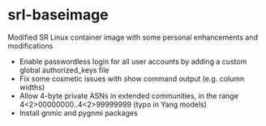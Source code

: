 # srl-baseimage
Modified SR Linux container image with some personal enhancements and modifications

* Enable passwordless login for all user accounts by adding a custom global authorized_keys file
* Fix some cosmetic issues with show command output (e.g. column widths)
* Allow 4-byte private ASNs in extended communities, in the range 4<2>00000000..4<2>99999999 (typo in Yang models)
* Install gnmic and pygnmi packages
